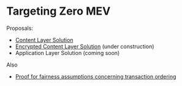 # Targeting Zero MEV

Proposals:
* [Content Layer Solution](https://github.com/pmcgoohan/targeting-zero-mev/blob/main/content-layer.md)
* [Encrypted Content Layer Solution](https://github.com/pmcgoohan/dark-alex/blob/main/encrypted-content-layer.md) (under construction)
*  Application Layer Solution (coming soon) 

Also
* [Proof for fairness assumptions concerning transaction ordering](https://github.com/pmcgoohan/alex-latency-width)
